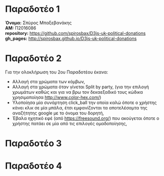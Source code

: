 # Παραδοτέο 1  
  
**Όνομα:** Σπύρος Μπαξεβανάκης  
**ΑΜ:** Π2016086  
**repository:** https://github.com/spirosbax/D3js-uk-political-donations  
**gh_pages:** http://spirosbax.github.io/D3js-uk-political-donations  

# Παραδοτέο 2  
Για την ολοκλήρωση του 2ου Παραδοτέου έκανα:
* Αλλαγή στα χρώματα των κόμβων,  
* Αλλαγή στα χρώματα όταν γίνεται Split by party,  (για την επιλογή χρωμάτων καθώς και για να βρω τον δεκαεξαδικό τους κώδικα χρησιμοποίησα http://www.color-hex.com/)  
* Υλοποίησα μία συνάρτηση click_ball την οποία καλώ όποτε ο χρήστης κάνει κλικ σε μία μπάλα, έτσι εμφανίζονται τα αποτελέσαμτα της αναζήτητης google με το όνομα του δορητή,   
* Έβαλα ηχητικό εφέ (από https://freesound.org/) που ακούγεται όποτε ο χρήστης πατάει σε μία από τις επιλογές ομαδοποίησης,  
  
# Παραδοτέο 3  
# Παραδοτέο 4  
  
